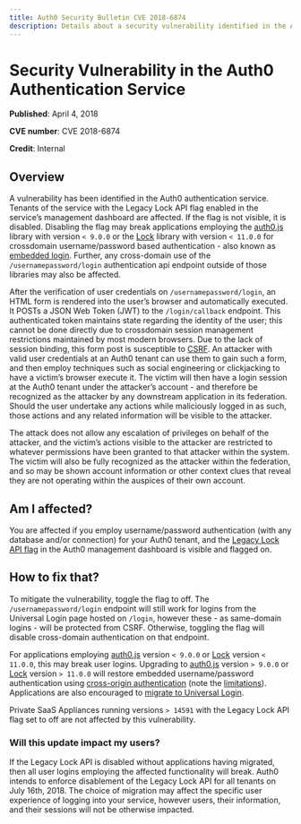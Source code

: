 ```yaml
---
title: Auth0 Security Bulletin CVE 2018-6874
description: Details about a security vulnerability identified in the Auth0 authentication service
---
```

# Security Vulnerability in the Auth0 Authentication Service

**Published**: April 4, 2018

**CVE number**: CVE 2018-6874

**Credit**: Internal

## Overview

A vulnerability has been identified in the Auth0 authentication service. Tenants of the service with the Legacy Lock API flag enabled in the service’s management dashboard are affected. If the flag is not visible, it is disabled. Disabling the flag may break applications employing the [auth0.js](/libraries/auth0js) library with version `< 9.0.0` or the [Lock](/libraries/lock) library with version `< 11.0.0` for crossdomain username/password based authentication - also known as [embedded login](/guides/login/universal-vs-embedded). Further, any cross-domain use of the `/usernamepassword/login` authentication api endpoint outside of those libraries may also be affected.

After the verification of user credentials on `/usernamepassword/login`, an HTML form is rendered into the user’s browser and automatically executed. It POSTs a JSON Web Token (JWT) to the `/login/callback` endpoint. This authenticated token maintains state regarding the identity of the user; this cannot be done directly due to crossdomain session management restrictions maintained by most modern browsers. Due to the lack of session binding, this form post is susceptible to [CSRF](https://www.owasp.org/index.php/Cross-Site_Request_Forgery_(CSRF)). An attacker with valid user credentials at an Auth0 tenant can use them to gain such a form, and then employ techniques such as social engineering or clickjacking to have a victim’s browser execute it. The victim will then have a login session at the Auth0 tenant under the attacker’s account - and therefore be recognized as the attacker by any downstream application in its federation. Should the user undertake any actions while maliciously logged in as such, those actions and any related information will be visible to the attacker.

The attack does not allow any escalation of privileges on behalf of the attacker, and the victim’s actions visible to the attacker are restricted to whatever permissions have been granted to that attacker within the system. The victim will also be fully recognized as the attacker within the federation, and so may be shown account information or other context clues that reveal they are not operating within the auspices of their own account.

## Am I affected?

You are affected if you employ username/password authentication (with any database and/or connection) for your Auth0 tenant, and the [Legacy Lock API flag](/libraries/lock/v11/migration-guide#disabling-legacy-lock-api) in the Auth0 management dashboard is visible and flagged on.

## How to fix that?

To mitigate the vulnerability, toggle the flag to off. The `/usernamepassword/login` endpoint will still work for logins from the Universal Login page hosted on `/login`, however these - as same-domain logins - will be protected from CSRF. Otherwise, toggling the flag will disable cross-domain authentication on that endpoint.

For applications employing [auth0.js](/libraries/auth0js) version `< 9.0.0` or [Lock](/libraries/lock) version `< 11.0.0`, this may break user logins. Upgrading to [auth0.js](/libraries/auth0js) version `> 9.0.0` or [Lock](/libraries/lock) version `> 11.0.0` will restore embedded username/password authentication using [cross-origin authentication](/cross-origin-authentication) (note the [limitations](/cross-origin-authentication#limitations-of-cross-origin-authentication)). Applications are also encouraged to [migrate to Universal Login](/guides/login/migration-embedded-universal).

Private SaaS Appliances running versions `> 14591` with the Legacy Lock API flag set to off are not affected by this vulnerability.

### Will this update impact my users?

If the Legacy Lock API is disabled without applications having migrated, then all user logins employing the affected functionality will break. Auth0 intends to enforce disablement of the Legacy Lock API for all tenants on July 16th, 2018. The choice of migration may affect the specific user experience of logging into your service, however users, their information, and their sessions will not be otherwise impacted.
